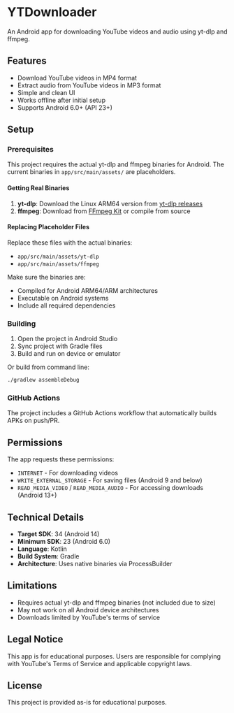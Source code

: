 # YTDownloader

An Android app for downloading YouTube videos and audio using yt-dlp and ffmpeg.

## Features

- Download YouTube videos in MP4 format
- Extract audio from YouTube videos in MP3 format  
- Simple and clean UI
- Works offline after initial setup
- Supports Android 6.0+ (API 23+)

## Setup

### Prerequisites

This project requires the actual yt-dlp and ffmpeg binaries for Android. The current binaries in `app/src/main/assets/` are placeholders.

#### Getting Real Binaries

1. **yt-dlp**: Download the Linux ARM64 version from [yt-dlp releases](https://github.com/yt-dlp/yt-dlp/releases)
2. **ffmpeg**: Download from [FFmpeg Kit](https://github.com/arthenica/ffmpeg-kit/releases) or compile from source

#### Replacing Placeholder Files

Replace these files with the actual binaries:
- `app/src/main/assets/yt-dlp` 
- `app/src/main/assets/ffmpeg`

Make sure the binaries are:
- Compiled for Android ARM64/ARM architectures
- Executable on Android systems
- Include all required dependencies

### Building

1. Open the project in Android Studio
2. Sync project with Gradle files
3. Build and run on device or emulator

Or build from command line:
```bash
./gradlew assembleDebug
```

### GitHub Actions

The project includes a GitHub Actions workflow that automatically builds APKs on push/PR.

## Permissions

The app requests these permissions:
- `INTERNET` - For downloading videos
- `WRITE_EXTERNAL_STORAGE` - For saving files (Android 9 and below)
- `READ_MEDIA_VIDEO` / `READ_MEDIA_AUDIO` - For accessing downloads (Android 13+)

## Technical Details

- **Target SDK**: 34 (Android 14)
- **Minimum SDK**: 23 (Android 6.0)
- **Language**: Kotlin
- **Build System**: Gradle
- **Architecture**: Uses native binaries via ProcessBuilder

## Limitations

- Requires actual yt-dlp and ffmpeg binaries (not included due to size)
- May not work on all Android device architectures
- Downloads limited by YouTube's terms of service

## Legal Notice

This app is for educational purposes. Users are responsible for complying with YouTube's Terms of Service and applicable copyright laws.

## License

This project is provided as-is for educational purposes.
